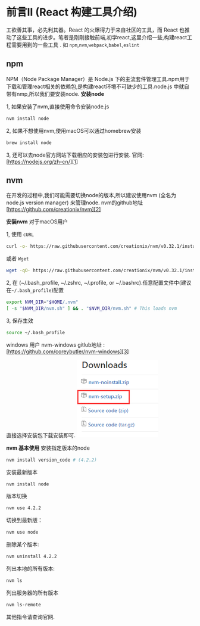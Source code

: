 # 前言II (React 构建工具介绍)

工欲善其事，必先利其器。React 的火爆得力于来自社区的工具，而 React 也推动了这些工具的进步。笔者是刚刚接触前端,初学react,这里介绍一些,构建react工程需要用到的一些工具 . 如 `npm`,`nvm`,`webpack`,`babel`,`eslint`

## npm
NPM（Node Package Manager）是 Node.js 下的主流套件管理工具.npm用于下载和管理react相关的依赖包,是构建react环境不可缺少的工具.node.js 中就自带有nmp,所以我们要安装node.
**安装node**

1, 如果安装了nvm,直接使用命令安装node.js
```bash
nvm install node
```
2, 如果不想使用nvm,使用macOS可以通过homebrew安装
```bash
brew install node
```
3, 还可以去node官方网站下载相应的安装包进行安装.
官网: [https://nodejs.org/zh-cn/][1]
## nvm
在开发的过程中,我们可能需要切换node的版本,所以建议使用nvm (全名为 node.js version manager) 来管理node.
nvm的github地址  [https://github.com/creationix/nvm][2]

**安装nvm**
对于macOS用户

1, 使用 `cURL`
```bash
curl -o- https://raw.githubusercontent.com/creationix/nvm/v0.32.1/install.sh | bash
```
或者 `Wget`
```bash
wget -qO- https://raw.githubusercontent.com/creationix/nvm/v0.32.1/install.sh | bash
```

2, 在 (~/.bash_profile, ~/.zshrc, ~/.profile, or ~/.bashrc).任意配置文件中(建议在`~/.bash_profile`)配置
```bash
export NVM_DIR="$HOME/.nvm"
[ -s "$NVM_DIR/nvm.sh" ] && . "$NVM_DIR/nvm.sh" # This loads nvm
```
3, 保存生效
```bash
source ~/.bash_profile
```

windows 用户 
nvm-windows gitlub地址 : [https://github.com/coreybutler/nvm-windows][3]

直接选择安装包下载安装即可.
![enter description here](./img/nvm_setup_window.png)

**nvm 基本使用**
安装指定版本的node
```bash
nvm install version_code # (4.2.2)
```
安装最新版本
```bash
nvm install node
```

版本切换
```bash
nvm use 4.2.2
```

切换到最新版：
```bash
nvm use node
```

删除某个版本:
```bash
nvm uninstall 4.2.2
```

列出本地的所有版本:
```bash
nvm ls 
```

列出服务器的所有版本
```bash
nvm ls-remote
```

其他指令请查询官网.


  [1]: https://nodejs.org/zh-cn/
  [2]: https://github.com/creationix/nvm
  [3]: https://github.com/coreybutler/nvm-windows